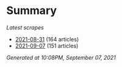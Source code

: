 # Summary
*Latest scrapes*
* [2021-08-31](https://github.com/nuuuwan/news_lk/blob/data/news_lk.2021-08-31.json) (164 articles)
* [2021-09-07](https://github.com/nuuuwan/news_lk/blob/data/news_lk.2021-09-07.json) (151 articles)

*Generated at 10:08PM, September 07, 2021*